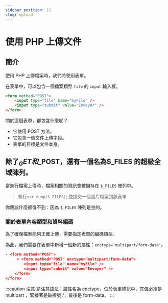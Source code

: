 ```yaml
---
sidebar_position: 11
slug: upload
---
```


# 使用 PHP 上傳文件

## 簡介

使用 PHP 上傳檔案時，我們將使用表單。

在表單中，可以包含一個檔案類型 `file` 的 `input` 輸入框。

```html
<form method="POST">
    <input type="file" name="myFile" />
    <input type="submit" value="Envoyer" />
</form>
```

關於這個表單，都包含什麼呢？

-   它使用 POST 方法。
-   它包含一個文件上傳字段。
-   表單的目標是文件本身。

## 除了$_GET和$\_POST，還有一個名為$\_FILES 的超級全域陣列。

當進行檔案上傳時，檔案相關的資訊會被儲存在 `$_FILES` 陣列中。

> 執行`var_dump($_FILES)`; 並提交一個圖片檔案到該表單

你應該什麼都得不到：因為 `$_FILES` 陣列是空的。

### 關於表單內容類型和資料編碼

為了確保檔案能夠正確上傳，需要指定表單的編碼類型。

為此，我們需要在表單中新增一個新的屬性：`enctype='multipart/form-data'`。

```json
- <form method="POST">
     + <form method="POST" enctype="multipart/form-data">
        <input type="file" name="myFile" />
        <input type="submit" value="Envoyer" />
    </form>
</form>
```

:::caution 注意
請注意語法：屬性名為 enctype，位於表單標記中，其值必須是 multipart ，緊接著是破折號 /，最後是 form-data。
:::
